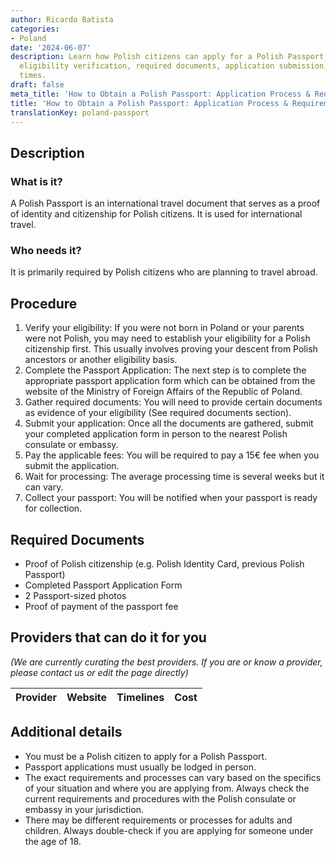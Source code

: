 ```yaml
---
author: Ricardo Batista
categories:
- Poland
date: '2024-06-07'
description: Learn how Polish citizens can apply for a Polish Passport, including
  eligibility verification, required documents, application submission, and processing
  times.
draft: false
meta_title: 'How to Obtain a Polish Passport: Application Process & Requirements'
title: 'How to Obtain a Polish Passport: Application Process & Requirements'
translationKey: poland-passport
---
```



## Description
### What is it?
A Polish Passport is an international travel document that serves as a proof of identity and citizenship for Polish citizens. It is used for international travel.

### Who needs it?
It is primarily required by Polish citizens who are planning to travel abroad.

## Procedure
1. Verify your eligibility: If you were not born in Poland or your parents were not Polish, you may need to establish your eligibility for a Polish citizenship first. This usually involves proving your descent from Polish ancestors or another eligibility basis.
2. Complete the Passport Application: The next step is to complete the appropriate passport application form which can be obtained from the website of the Ministry of Foreign Affairs of the Republic of Poland.
3. Gather required documents: You will need to provide certain documents as evidence of your eligibility (See required documents section).
4. Submit your application: Once all the documents are gathered, submit your completed application form in person to the nearest Polish consulate or embassy.
5. Pay the applicable fees: You will be required to pay a 15€ fee when you submit the application.
6. Wait for processing: The average processing time is several weeks but it can vary.
7. Collect your passport: You will be notified when your passport is ready for collection.

## Required Documents
- Proof of Polish citizenship (e.g. Polish Identity Card, previous Polish Passport)
- Completed Passport Application Form
- 2 Passport-sized photos
- Proof of payment of the passport fee

## Providers that can do it for you

_(We are currently curating the best providers. If you are or know a provider, please contact us or edit the page directly)_

| Provider        |     Website     |     Timelines    |       Cost      |
| --------------- | --------------- |  :-------------: | :-------------: |

## Additional details
- You must be a Polish citizen to apply for a Polish Passport.
- Passport applications must usually be lodged in person.
- The exact requirements and processes can vary based on the specifics of your situation and where you are applying from. Always check the current requirements and procedures with the Polish consulate or embassy in your jurisdiction.
- There may be different requirements or processes for adults and children. Always double-check if you are applying for someone under the age of 18.